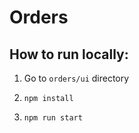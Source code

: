 # Orders

## How to run locally:
1. Go to `orders/ui` directory

2. `npm install`

3. `npm run start`